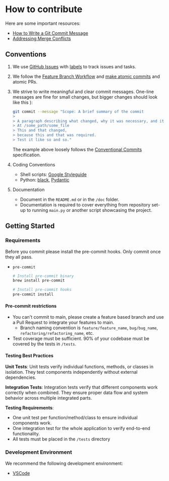 # How to contribute

Here are some important resources:

- [How to Write a Git Commit Message](https://cbea.ms/git-commit/)
- [Addressing Merge Conflicts](https://docs.github.com/en/pull-requests/collaborating-with-pull-requests/addressing-merge-conflicts)

## Conventions

<!-- markdownlint-disable MD033 -->
<p>

1. We use [GitHub Issues](https://github.com/rodrigobdz/hugging-face-voice-assistant/issues) with [labels](https://github.com/rodrigobdz/hugging-face-voice-assistant/issues/labels) to track issues and tasks.

2. We follow the [Feature Branch Workflow](https://www.atlassian.com/git/tutorials/comparing-workflows/feature-branch-workflow) and [make atomic commits](https://dev.to/samuelfaure/how-atomic-git-commits-dramatically-increased-my-productivity-and-will-increase-yours-too-4a84) and atomic PRs.

3. We strive to write meaningful and clear commit messages. One-line messages are fine for small changes, but bigger changes should look like this ):

    ```sh
    git commit --message "Scope: A brief summary of the commit
    >
    > A paragraph describing what changed, why it was necessary, and its impact.
    > At /some_path/some_file
    > This and that changed,
    > because this and that was required.
    > Test it like so and so."
    ```

    The example above loosely follows the [Conventional Commits](https://www.conventionalcommits.org/en/v1.0.0/) specification.

4. Coding Conventions

   - Shell scripts: [Google Styleguide](https://google.github.io/styleguide/shellguide.html)
   - Python: [black](https://black.readthedocs.io/en/stable/), [Pydantic](https://docs.pydantic.dev/latest/)

5. Documentation

    - Document in the ```README.md``` or in the ```/doc``` folder.
    - Documentation is required to cover everything from repository set-up to running ```main.py``` or another script showcasing the project.

## Getting Started

### Requirements

Before you commit please install the pre-commit hooks. Only commit once they all pass.

- `pre-commit`

  ```sh
  # Install pre-commit binary
  brew install pre-commit

  # Install pre-commit hooks
  pre-commit install
  ```

#### Pre-commit restrictions

- You can't commit to main, please create a feature based branch and use a Pull Request to integrate your features to main.
  - Branch naming convention is ```feature/feature_name```, ```bug/bug_name```, ```refactoring/refactoring_name```, etc.
- Test coverage must be sufficient. 90% of your codebase must be covered by the tests in ```/tests```.

#### Testing Best Practices

**Unit Tests**: Unit tests verify individual functions, methods, or classes in isolation. They test components independently without external dependencies.

**Integration Tests**: Integration tests verify that different components work correctly when combined. They ensure proper data flow and system behavior across multiple integrated parts.

**Testing Requirements**:
- One unit test per function/method/class to ensure individual components work.
- One integration test for the whole application to verify end-to-end functionality.
- All tests must be placed in the ```/tests``` directory


### Development Environment

We recommend the following development environment:

- [VSCode](https://code.visualstudio.com)
